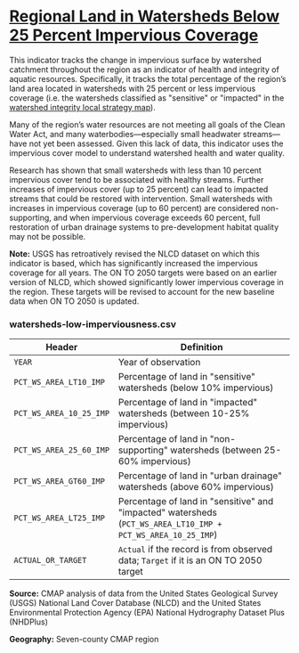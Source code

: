 # [Regional Land in Watersheds Below 25 Percent Impervious Coverage](https://www.cmap.illinois.gov/2050/indicators/watersheds-low-imperviousness)

This indicator tracks the change in impervious surface by watershed catchment throughout the region as an indicator of health and integrity of aquatic resources. Specifically, it tracks the total percentage of the region’s land area located in watersheds with 25 percent or less impervious coverage (i.e. the watersheds classified as "sensitive" or "impacted" in the [watershed integrity local strategy map](https://www.cmap.illinois.gov/2050/maps/watershed)).

Many of the region’s water resources are not meeting all goals of the Clean Water Act, and many waterbodies—especially small headwater streams—have not yet been assessed. Given this lack of data, this indicator uses the impervious cover model to understand watershed health and water quality.

Research has shown that small watersheds with less than 10 percent impervious cover tend to be associated with healthy streams. Further increases of impervious cover (up to 25 percent) can lead to impacted streams that could be restored with intervention. Small watersheds with increases in impervious coverage (up to 60 percent) are considered non-supporting, and when impervious coverage exceeds 60 percent, full restoration of urban drainage systems to pre-development habitat quality may not be possible.

**Note:** USGS has retroatively revised the NLCD dataset on which this indicator is based, which has significantly increased the impervious coverage for all years. The ON TO 2050 targets were based on an earlier version of NLCD, which showed significantly lower impervious coverage in the region. These targets will be revised to account for the new baseline data when ON TO 2050 is updated.

### watersheds-low-imperviousness.csv

Header | Definition
-------|-----------
`YEAR` | Year of observation
`PCT_WS_AREA_LT10_IMP` | Percentage of land in "sensitive" watersheds (below 10% impervious)
`PCT_WS_AREA_10_25_IMP` | Percentage of land in "impacted" watersheds (between 10-25% impervious)
`PCT_WS_AREA_25_60_IMP` | Percentage of land in "non-supporting" watersheds (between 25-60% impervious)
`PCT_WS_AREA_GT60_IMP` | Percentage of land in "urban drainage" watersheds (above 60% impervious)
`PCT_WS_AREA_LT25_IMP` | Percentage of land in "sensitive" and "impacted" watersheds (`PCT_WS_AREA_LT10_IMP + PCT_WS_AREA_10_25_IMP`)
`ACTUAL_OR_TARGET` | `Actual` if the record is from observed data; `Target` if it is an ON TO 2050 target

**Source:** CMAP analysis of data from the United States Geological Survey (USGS) National Land Cover Database (NLCD) and the United States Environmental Protection Agency (EPA) National Hydrography Dataset Plus (NHDPlus)

**Geography:** Seven-county CMAP region

